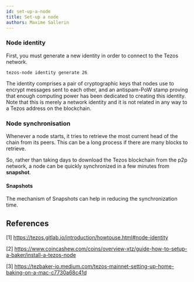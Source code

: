 ```yaml
---
id: set-up-a-node
title: Set-up a node
authors: Maxime Sallerin
---
```


### Node identity

First, you must generate a new identity in order to connect to the Tezos network.

```shell
tezos-node identity generate 26
```

The identity comprises a pair of cryptographic keys that nodes use to encrypt messages sent to each other, and an antispam-PoW stamp proving that enough computing power has been dedicated to creating this identity. Note that this is merely a network identity and it is not related in any way to a Tezos address on the blockchain.

### Node synchronisation

Whenever a node starts, it tries to retrieve the most current head of the chain from its peers. This can be a long process if there are many blocks to retrieve.

So, rather than taking days to download the Tezos blockchain from the p2p network, a node can be quickly synchronized in a few minutes from **snapshot**.

#### Snapshots

The mechanism of Snapshots can help in reducing the synchronization time.


## References

[1] https://tezos.gitlab.io/introduction/howtouse.html#node-identity

[2] https://www.coincashew.com/coins/overview-xtz/guide-how-to-setup-a-baker/install-a-tezos-node

[3] https://tezbaker-io.medium.com/tezos-mainnet-setting-up-home-baking-on-a-mac-c7730a68c41d

